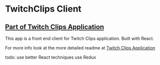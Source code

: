 # TwitchClips Client

## [Part of Twitch Clips Application](https://github.com/IvanLepi/twitchclips)

This app is a front end client for Twitch Clips application. Built with React.

For more info look at the more detailed readme at [Twitch Clips Application](https://github.com/IvanLepi/twitchclips)

todo: use better React techniques
use Redux
